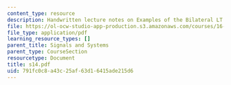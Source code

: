 ```yaml
---
content_type: resource
description: Handwritten lecture notes on Examples of the Bilateral LT.
file: https://ol-ocw-studio-app-production.s3.amazonaws.com/courses/16-01-unified-engineering-i-ii-iii-iv-fall-2005-spring-2006/791fc0c8a43c25af63d16415ade215d6_s14.pdf
file_type: application/pdf
learning_resource_types: []
parent_title: Signals and Systems
parent_type: CourseSection
resourcetype: Document
title: s14.pdf
uid: 791fc0c8-a43c-25af-63d1-6415ade215d6
---
```

